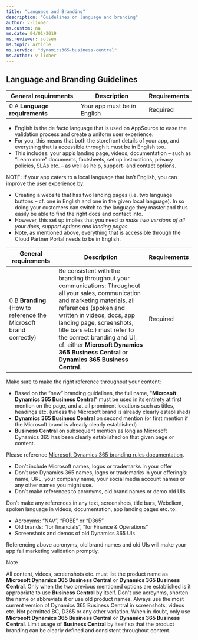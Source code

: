 ```yaml
---
title: "Language and Branding"
description: "Guidelines on language and branding"
author: v-liober
ms.custom: na
ms.date: 04/01/2019
ms.reviewer: solsen
ms.topic: article
ms.service: "dynamics365-business-central"
ms.author: v-liober
---
```

## Language and Branding Guidelines

| General requirements      | Description                 | Requirements |
|---------------------------|-----------------------------|--------------|
| 0.A **Language requirements** | Your app must be in English | Required     |
- English is the de facto language that is used on AppSource to ease the validation process and create a uniform user experience.
- For you, this means that both the storefront details of your app, and everything that is accessible through it must be in English too. 
- This includes: your app’s landing page, videos, documentation – such as “Learn more” documents, factsheets, set up instructions, privacy policies, SLAs etc. – as well as help, support- and contact options. 

NOTE: If your app caters to a local language that isn’t English, you can improve the user experience by: 
- Creating a website that has two landing pages (i.e. two language buttons – cf. one in English and one in the given local language). In so doing your customers can switch to the language they master and thus easily be able to find the right docs and contact info.
- However, this set up implies that you need to *make two versions of all your docs, support options and landing pages.*  
- Note, as mentioned above, everything that is accessible through the Cloud Partner Portal needs to be in English. 

| General requirements                                          | Description                                                     | Requirements |
|---------------------------------------------------------------|-----------------------------------------------------------------|--------------|
| 0.B **Branding** (How to reference the Microsoft brand correctly) | Be consistent with the branding throughout your communications: Throughout all your sales, communication and marketing materials, all references (spoken and written in videos, docs, app landing page, screenshots, title bars etc.) must refer to the correct branding and UI, cf. either **Microsoft Dynamics 365 Business Central** or **Dynamics 365 Business Central**.  | Required     |


Make sure to make the right reference throughout your content:
- Based on the ”new” branding guidelines, the full name, "**Microsoft Dynamics 365 Business Central**" must be used in its entirety at first mention on the page, and at all prominent locations such as titles, headings etc. (unless the Microsoft brand is already clearly established)
- **Dynamics 365 Business Central** on second mention (or first mention if the Microsoft brand is already clearly established)
- **Business Central** on subsequent mention as long as Microsoft Dynamics 365 has been clearly established on that given page or content. 

Please reference [Microsoft Dynamics 365 branding rules documentation](https://worldready.cloudapp.net/Styleguide/Read?id=2858&topicid=44517 ).
- Don’t include Microsoft names, logos or trademarks in your offer
- Don’t use Dynamics 365 names, logos or trademarks in your offering’s: name, URL, your company name, your social media account names or any other names you might use.
- Don’t make references to acronyms, old brand names or demo old UIs

Don’t make any references in any text, screenshots, title bars, Webclient, spoken language in videos, documentation, app landing pages etc. to:
- Acronyms: “NAV”, “FOBE” or “D365” 
- Old brands: “for financials”, “for Finance & Operations” 
- Screenshots and demos of old Dynamics 365 UIs

Referencing above acronyms, old brand names and old UIs will make your app fail marketing validation promptly.

> [!NOTE]  
> All content, videos, screenshots etc. must list the product name as **Microsoft Dynamics 365 Business Central** or **Dynamics 365 Business Central**. Only when the two previous mentioned options are established is it appropriate to use **Business Central** by itself. Don't use acroynms, shorten the name or abbreviate it or use old product names. Always use the most current version of Dynamics 365 Business Central in screenshots, videos etc. Not permitted BC, D365 or any other variation. When in doubt, only use **Microsoft Dynamics 365 Business Central** or **Dynamics 365 Business Central**. Limit usage of **Business Central** by itself so that the product branding can be clearly defined and consistent throughout content. 